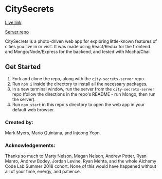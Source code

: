 CitySecrets
=====

[Live link](https://citysecrets.herokuapp.com)

[Server repo](https://github.com/team-anchor/city-secrets-server)

CitySecrets is a photo-driven web app for exploring little-known features of cities you live in or visit. It was made using React/Redux for the frontend and Mongo/Node/Express for the backend, and tested with Mocha/Chai.

## Get Started
1. Fork and clone the repo, along with the `city-secrets-server` repo.
1. Run `npm i` inside the directory to install all the necessary packages.
1. In a new terminal window, run the server from the `city-secrets-server` repo (follow the directions in the repo's README - run Mongo, then run the server).
1. Run `npm start` in this repo's directory to open the web app in your default web browser.

### Created by:
Mark Myers, Mario Quintana, and Injoong Yoon.

### Acknowledgements:
Thanks so much to Marty Nelson, Megan Nelson, Andrew Potter, Ryan Manro, Andrew Bodey, Jordan Levine, Ryan Mehta, and the whole Alchemy Code Lab Summer 2018 cohort. None of this would have happened without all of your time, energy, and patience.
